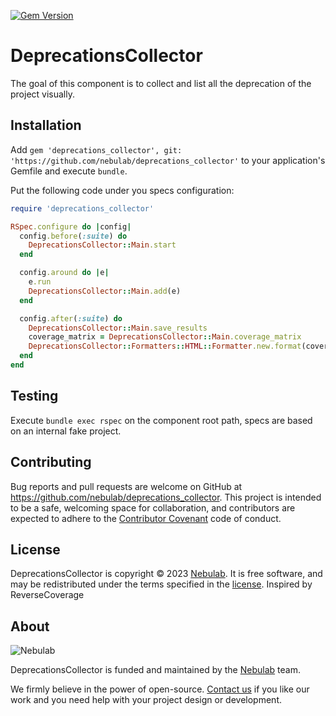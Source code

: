 [![Gem Version](https://badge.fury.io/rb/deprecations_collector.svg)](https://badge.fury.io/rb/deprecations_collector)

# DeprecationsCollector

The goal of this component is to collect and list all the deprecation of the project visually.

## Installation

Add `gem 'deprecations_collector', git: 'https://github.com/nebulab/deprecations_collector'` to your application's Gemfile and execute `bundle`.

Put the following code under you specs configuration:

```ruby
require 'deprecations_collector'

RSpec.configure do |config|
  config.before(:suite) do
    DeprecationsCollector::Main.start
  end

  config.around do |e|
    e.run
    DeprecationsCollector::Main.add(e)
  end

  config.after(:suite) do
    DeprecationsCollector::Main.save_results
    coverage_matrix = DeprecationsCollector::Main.coverage_matrix
    DeprecationsCollector::Formatters::HTML::Formatter.new.format(coverage_matrix)
  end
end
```

## Testing

Execute `bundle exec rspec` on the component root path, specs are based on an internal fake project.

## Contributing

Bug reports and pull requests are welcome on GitHub at https://github.com/nebulab/deprecations_collector. This project is intended to be a safe, welcoming space for collaboration, and contributors are expected to adhere to the [Contributor Covenant](http://contributor-covenant.org) code of conduct.

## License

DeprecationsCollector is copyright © 2023 [Nebulab](http://nebulab.it/). It is free software, and may be redistributed under the terms specified in the [license](LICENSE.txt).
Inspired by ReverseCoverage

## About

![Nebulab](http://nebulab.it/assets/images/public/logo.svg)

DeprecationsCollector is funded and maintained by the [Nebulab](http://nebulab.it/) team.

We firmly believe in the power of open-source. [Contact us](http://nebulab.it/contact-us/) if you like our work and you need help with your project design or development.
